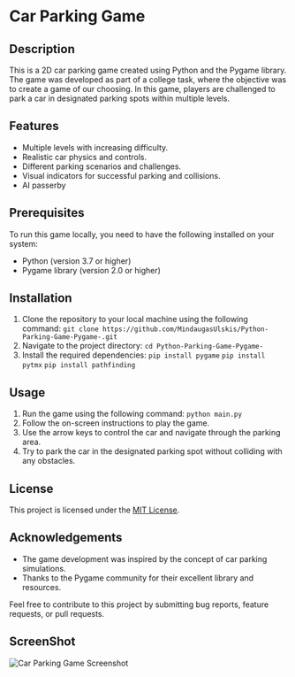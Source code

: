 # Car Parking Game

## Description
This is a 2D car parking game created using Python and the Pygame library. The game was developed as part of a college task, where the objective was to create a game of our choosing. In this game, players are challenged to park a car in designated parking spots within multiple levels.

## Features
- Multiple levels with increasing difficulty.
- Realistic car physics and controls.
- Different parking scenarios and challenges.
- Visual indicators for successful parking and collisions.
- AI passerby

## Prerequisites
To run this game locally, you need to have the following installed on your system:
- Python (version 3.7 or higher)
- Pygame library (version 2.0 or higher)

## Installation
1. Clone the repository to your local machine using the following command:
   ```git clone https://github.com/MindaugasUlskis/Python-Parking-Game-Pygame-.git```
2. Navigate to the project directory:
   ```cd Python-Parking-Game-Pygame-```
3. Install the required dependencies:
   ```pip install pygame```
   ```pip install pytmx```
   ```pip install pathfinding```
## Usage
1. Run the game using the following command:
   ```python main.py```
2. Follow the on-screen instructions to play the game.
3. Use the arrow keys to control the car and navigate through the parking area.
4. Try to park the car in the designated parking spot without colliding with any obstacles.


## License
This project is licensed under the [MIT License](LICENSE).

## Acknowledgements
- The game development was inspired by the concept of car parking simulations.
- Thanks to the Pygame community for their excellent library and resources.

Feel free to contribute to this project by submitting bug reports, feature requests, or pull requests.
## ScreenShot
![Car Parking Game Screenshot](car_parking_game_demo_photo.png)
